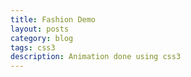 ```yaml
---
title: Fashion Demo
layout: posts
category: blog
tags: css3
description: Animation done using css3
---
```

<p>
	<p data-height="400" data-theme-id="0" data-slug-hash="BjzLv" data-user="uttamg911" data-default-tab="result" class='codepen'></p>
	<script async src="http://codepen.io/assets/embed/ei.js"></script>
</p>